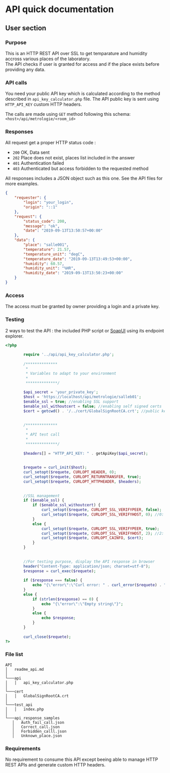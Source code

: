 # API quick documentation

## User section
### Purpose

This is an HTTP REST API over SSL to get temparature and humidity accross various places of the laboratory.  
The API checks if user is granted for access and if the place exists before providing any data.

### API calls

You need your public API key which is calculated according to the method described in `api_key_calculator.php` file.
The API public key is sent using `HTTP_API_KEY` custom HTTP headers.

The calls are made using `GET` method following this schema:
`<host>/api/metrologie/<room_id>`

### Responses
All request get a proper HTTP status code :

  -	`200` OK, Data sent
  -	`202` Place does not exist, places list included in the answer
  -	`401` Authentication failed
  -	`403` Authenticated but access forbidden to the requested method
  
All responses includes a JSON object such as this one. See the API files for more examples.

```json
{
	"requester": {
		"login": "your_login",
		"origin": "::1"
	},
	"request": {
		"status_code": 200,
		"message": "ok",
		"date": "2019-09-13T13:50:57+00:00"
	},
	"data": {
		"place": "salle001",
		"temperature": 21.57,
		"temperature_unit": "degC",
		"temperature_date": "2019-09-13T13:49:53+00:00",
		"humidity": 60.57,
		"humidity_unit": "%HR",
		"humidity_date": "2019-09-13T13:50:23+00:00"
	}
}
```

### Access
The access must be granted by owner providing a login and a private key.


### Testing
2 ways to test the API : the included PHP script or [SoapUI](https://www.soapui.org/downloads/soapui.html) using its endpoint explorer.

```php
<?php
		
		require '../api/api_key_calculator.php';
		
		/**************
		 *
		 * Variables to adapt to your environment
		 *
		 **************/
		
		$api_secret = 'your_private_key';
		$host = 'https://localhost/api/metrologie/salleb01';
		$enable_ssl = true; //enabling SSL support
		$enable_ssl_withoutcert = false; //enabling self signed certs
		$cert = getcwd() . '/../cert/GlobalSignRootCA.crt'; //public key of Root CA.
		
		
		/**************
		 *
		 * API test call
		 *
		 **************/
		 
		$headers[] = "HTTP_API_KEY: " . getApiKey($api_secret);
		
		
		$requete = curl_init($host);
		curl_setopt($requete, CURLOPT_HEADER, 0);
		curl_setopt($requete, CURLOPT_RETURNTRANSFER, true);
		curl_setopt($requete, CURLOPT_HTTPHEADER, $headers);
		
		
		//SSL management
		if ($enable_ssl) {
			if ($enable_ssl_withoutcert) {
				curl_setopt($requete, CURLOPT_SSL_VERIFYPEER, false);
				curl_setopt($requete, CURLOPT_SSL_VERIFYHOST, 0); //0: Does not check that the common name exists
			}
			else {
				curl_setopt($requete, CURLOPT_SSL_VERIFYPEER, true);
				curl_setopt($requete, CURLOPT_SSL_VERIFYHOST, 2); //2: Check that the common name exists and that it matches the host name of the server
				curl_setopt($requete, CURLOPT_CAINFO, $cert);
			}
		}
		
		
		//For testing purpose, display the API response in browser
		header("Content-Type: application/json; charset=utf-8");
		$response = curl_exec($requete);
		
		if ($response === false) {
			echo "{\"error\":\"Curl error: " . curl_error($requete) . "\"}";
		}
		else {
			if (strlen($response) == 0) {
				echo "{\"error\":\"Empty string\"}";
			}
			else {
				echo $response;
			}
		}
		
		curl_close($requete);	
?>
```
### File list

 ```
API
│   readme_api.md
│
└───api
│   │   api_key_calculator.php
│   
└───cert
│   │   GlobalSignRootCA.crt
│   
└───test_api
│   │   index.php
│
└───api_response_samples
    │   Auth_fail_call.json
    │   Correct_call.json
    │   Forbidden_calll.json
    │   Unknown_place.json

```

### Requirements
No requirement to consume this API except beeing able to manage HTTP REST APIs and generate custom HTTP headers.

